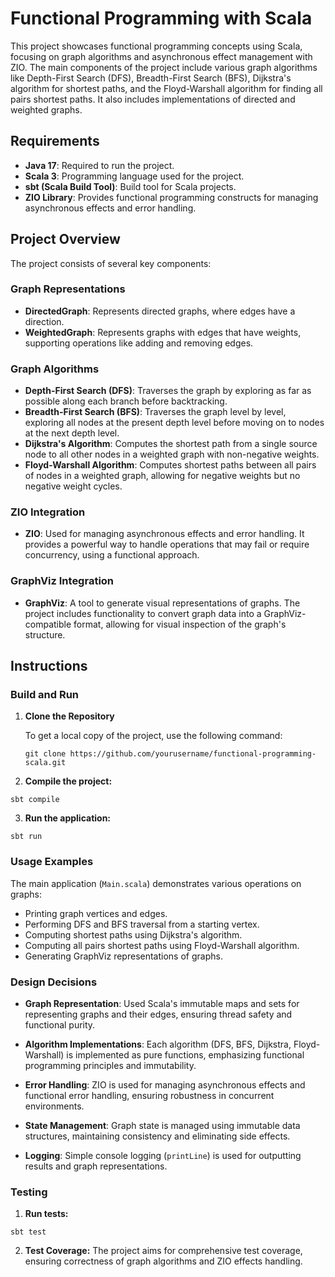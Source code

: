 # Functional Programming with Scala

This project showcases functional programming concepts using Scala, focusing on graph algorithms and asynchronous effect management with ZIO. The main components of the project include various graph algorithms like Depth-First Search (DFS), Breadth-First Search (BFS), Dijkstra's algorithm for shortest paths, and the Floyd-Warshall algorithm for finding all pairs shortest paths. It also includes implementations of directed and weighted graphs.

## Requirements

- **Java 17**: Required to run the project.
- **Scala 3**: Programming language used for the project.
- **sbt (Scala Build Tool)**: Build tool for Scala projects.
- **ZIO Library**: Provides functional programming constructs for managing asynchronous effects and error handling.

## Project Overview

The project consists of several key components:

### Graph Representations

- **DirectedGraph**: Represents directed graphs, where edges have a direction.
- **WeightedGraph**: Represents graphs with edges that have weights, supporting operations like adding and removing edges.

### Graph Algorithms

- **Depth-First Search (DFS)**: Traverses the graph by exploring as far as possible along each branch before backtracking.
- **Breadth-First Search (BFS)**: Traverses the graph level by level, exploring all nodes at the present depth level before moving on to nodes at the next depth level.
- **Dijkstra's Algorithm**: Computes the shortest path from a single source node to all other nodes in a weighted graph with non-negative weights.
- **Floyd-Warshall Algorithm**: Computes shortest paths between all pairs of nodes in a weighted graph, allowing for negative weights but no negative weight cycles.

### ZIO Integration

- **ZIO**: Used for managing asynchronous effects and error handling. It provides a powerful way to handle operations that may fail or require concurrency, using a functional approach.

### GraphViz Integration

- **GraphViz**: A tool to generate visual representations of graphs. The project includes functionality to convert graph data into a GraphViz-compatible format, allowing for visual inspection of the graph's structure.

## Instructions

### Build and Run

1. **Clone the Repository**

   To get a local copy of the project, use the following command:
   ```
   git clone https://github.com/yourusername/functional-programming-scala.git

   ```



2. **Compile the project:**
```
sbt compile
```


3. **Run the application:**

```
sbt run
```


### Usage Examples

The main application (`Main.scala`) demonstrates various operations on graphs:

- Printing graph vertices and edges.
- Performing DFS and BFS traversal from a starting vertex.
- Computing shortest paths using Dijkstra's algorithm.
- Computing all pairs shortest paths using Floyd-Warshall algorithm.
- Generating GraphViz representations of graphs.

### Design Decisions

- **Graph Representation**: Used Scala's immutable maps and sets for representing graphs and their edges, ensuring thread safety and functional purity.

- **Algorithm Implementations**: Each algorithm (DFS, BFS, Dijkstra, Floyd-Warshall) is implemented as pure functions, emphasizing functional programming principles and immutability.

- **Error Handling**: ZIO is used for managing asynchronous effects and functional error handling, ensuring robustness in concurrent environments.

- **State Management**: Graph state is managed using immutable data structures, maintaining consistency and eliminating side effects.

- **Logging**: Simple console logging (`printLine`) is used for outputting results and graph representations.

### Testing

1. **Run tests:**
```
sbt test
```

2. **Test Coverage:**
The project aims for comprehensive test coverage, ensuring correctness of graph algorithms and ZIO effects handling.